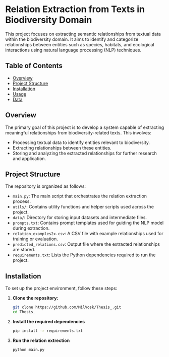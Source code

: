 # Relation Extraction from Texts in Biodiversity Domain

This project focuses on extracting semantic relationships from textual data within the biodiversity domain. It aims to identify and categorize relationships between entities such as species, habitats, and ecological interactions using natural language processing (NLP) techniques.

## Table of Contents

- [Overview](#overview)
- [Project Structure](#project-structure)
- [Installation](#installation)
- [Usage](#usage)
- [Data](#data)

## Overview

The primary goal of this project is to develop a system capable of extracting meaningful relationships from biodiversity-related texts. This involves:

- Processing textual data to identify entities relevant to biodiversity.
- Extracting relationships between these entities.
- Storing and analyzing the extracted relationships for further research and application.

## Project Structure

The repository is organized as follows:

- `main.py`: The main script that orchestrates the relation extraction process.
- `utils/`: Contains utility functions and helper scripts used across the project.
- `data/`: Directory for storing input datasets and intermediate files.
- `prompts.txt`: Contains prompt templates used for guiding the NLP model during extraction.
- `relation_examples2x.csv`: A CSV file with example relationships used for training or evaluation.
- `predicted_relations.csv`: Output file where the extracted relationships are stored.
- `requirements.txt`: Lists the Python dependencies required to run the project.

## Installation

To set up the project environment, follow these steps:

1. **Clone the repository:**
   ```bash
   git clone https://github.com/MilVosk/Thesis_.git
   cd Thesis_
2. **Install the required dependencies**
    ```bash
    pip install -r requirements.txt

3. **Run the relation extrection**
    ```bash
    python main.py
